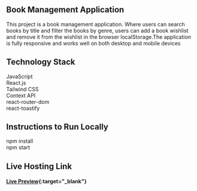 ## Book Management Application
This project is a book management application. Where users can search books by title and filter the books by genre, users can add a book wishlist and remove it from the wishlist in the browser localStorage.The application is fully responsive and works well on both desktop and mobile devices
## Technology Stack
JavaScript<br>
React.js<br>
Tailwind CSS<br>
Context API<br>
react-router-dom<br>
react-toastify<br>

## Instructions to Run Locally
npm install<br>
npm start

## Live Hosting Link
#### [Live Preview](https://book-management-topaz.vercel.app){:target="_blank"}
